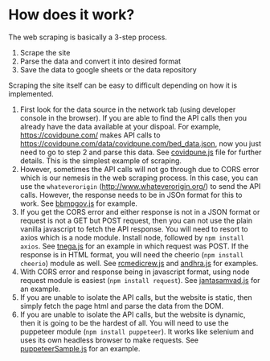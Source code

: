 # How does it work?

The web scraping is basically a 3-step process.
1. Scrape the site
2. Parse the data and convert it into desired format
3. Save the data to google sheets or the data repository

Scraping the site itself can be easy to difficult depending on how it is implemented.
1. First look for the data source in the network tab (using developer console in the browser). If you are able to find the API calls then you already have the data available at your dispoal. For example, https://covidpune.com/ makes API calls to https://covidpune.com/data/covidpune.com/bed_data.json, now you just need to go to step 2 and parse this data. See [covidpune.js](https://github.com/Cowin-team/Cowin_data_scrapper/blob/main/src/covidpune.js) file for further details. This is the simplest example of scraping.
2. However, sometimes the API calls will not go through due to CORS error which is our nemesis in the web scraping process. In this case, you can use the `whateverorigin` (http://www.whateverorigin.org/) to send the API calls. However, the response needs to be in JSOn format for this to work. See [bbmpgov.js](https://github.com/Cowin-team/Cowin_data_scrapper/blob/main/src/bbmpgov.js) for example.
3. If you get the CORS error and either response is not in a JSON format or request is not a GET but POST request, then you can not use the plain vanilla javascript to fetch the API response. You will need to resort to axios which is a node module. Install node, followed by `npm install axios`. See [tnega.js](https://github.com/Cowin-team/Cowin_data_scrapper/blob/main/src/tnega.js) for an example in which request was POST. If the response is in HTML format, you will need the cheerio (`npm install cheerio`) module as well. See [rcmedicrew.js](https://github.com/Cowin-team/Cowin_data_scrapper/blob/main/src/rcmedicrew.js) and [andhra.js](https://github.com/Cowin-team/Cowin_data_scrapper/blob/main/src/andhra.js) for examples.
4. With CORS error and response being in javascript format, using node request module is easiest (`npm install request`). See [jantasamvad.js](https://github.com/Cowin-team/Cowin_data_scrapper/blob/main/src/jantasamvad.js) for an example.
5. If you are unable to isolate the API calls, but the website is static, then simply fetch the page html and parse the data from the DOM.
6. If you are unable to isolate the API calls, but the website is dynamic, then it is going to be the hardest of all. You will need to use the puppeteer module (`npm install puppeteer`). It works like selenium and uses its own headless browser to make requests. See [puppeteerSample.js](https://github.com/Cowin-team/Cowin_data_scrapper/blob/main/src/puppeteerSample.js) for an example.
